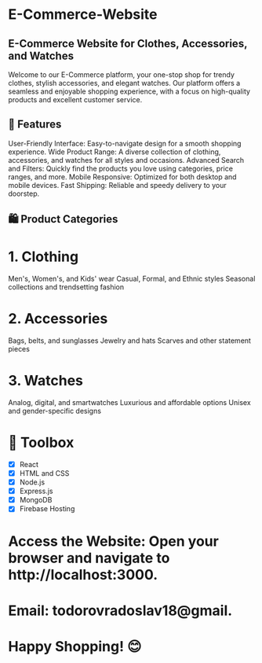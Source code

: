 # E-Commerce-Website
## E-Commerce Website for Clothes, Accessories, and Watches
Welcome to our E-Commerce platform, your one-stop shop for trendy clothes, stylish accessories, and elegant watches. Our platform offers a seamless and enjoyable shopping experience, with a focus on high-quality products and excellent customer service.

## 🌟 Features
User-Friendly Interface: Easy-to-navigate design for a smooth shopping experience.
Wide Product Range: A diverse collection of clothing, accessories, and watches for all styles and occasions.
Advanced Search and Filters: Quickly find the products you love using categories, price ranges, and more.
Mobile Responsive: Optimized for both desktop and mobile devices.
Fast Shipping: Reliable and speedy delivery to your doorstep.
## 🛍️ Product Categories
# 1. Clothing
Men's, Women's, and Kids' wear
Casual, Formal, and Ethnic styles
Seasonal collections and trendsetting fashion
# 2. Accessories
Bags, belts, and sunglasses
Jewelry and hats
Scarves and other statement pieces
# 3. Watches
Analog, digital, and smartwatches
Luxurious and affordable options
Unisex and gender-specific designs
# 🔧 Toolbox
- [x] React
- [x] HTML and CSS
- [x] Node.js
- [x] Express.js
- [x] MongoDB
- [x] Firebase Hosting

# Access the Website: Open your browser and navigate to http://localhost:3000.



# Email: todorovradoslav18@gmail.

# Happy Shopping! 😊

